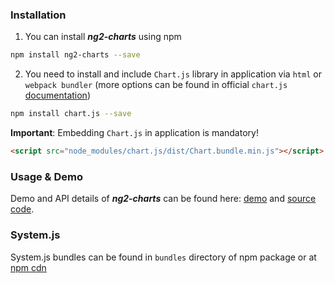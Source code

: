 ### Installation

1. You can install ***ng2-charts*** using npm

  ```bash
  npm install ng2-charts --save
  ```
2. You need to install and include `Chart.js` library in application via `html` or `webpack bundler` (more options can be found in official `chart.js` [documentation](http://www.chartjs.org/docs/#getting-started))

  ```bash
  npm install chart.js --save
  ```

  **Important**: Embedding `Chart.js` in application is mandatory!

  ```html
  <script src="node_modules/chart.js/dist/Chart.bundle.min.js"></script>
  ```
### Usage & Demo
 Demo and API details of ***ng2-charts*** can be found here:
  [demo](http://valor-software.github.io/ng2-charts/) and [source code](https://github.com/valor-software/ng2-charts/tree/master/demo).

### System.js

System.js bundles can be found in `bundles` directory of npm package or at [npm cdn](https://unpkg.com/ng2-charts/bundles/)
